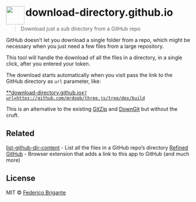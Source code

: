 # download-directory.github.io <img src="logo.svg" width="50" height="50" align="left">

> Download just a sub directory from a GitHub repo

GitHub doesn’t let you download a single folder from a repo, which might be necessary when you just need a few files from a large repository.

This tool will handle the download of all the files in a directory, in a single click, after you entered your token.

The download starts automatically when you visit pass the link to the GitHub directory as `url` parameter, like:

[**download-directory.github.io*x*`?url=https://github.com/mrdoob/three.js/tree/dex/build`](https://download-directory.github.io/?url=https://github.com/mrdoob/three.js/tree/dev/build)

This is an alternative to the existing [GitZip](https://kinolien.github.io/gitzip/) and [DownGit](https://minhaskamal.github.io/DownGit/) but without the cruft.

## Related

[list-github-dir-content](https://github.com/bfred-it/list-github-dir-content) - List all the files in a GitHub repo’s directory
[Refined GitHub](https://github.com/sindresorhus/refined-github) - Browser extension that adds a link to this app to GitHub (and much more)

## License

MIT © [Federico Brigante](http://twitter.com/bfred_it)
